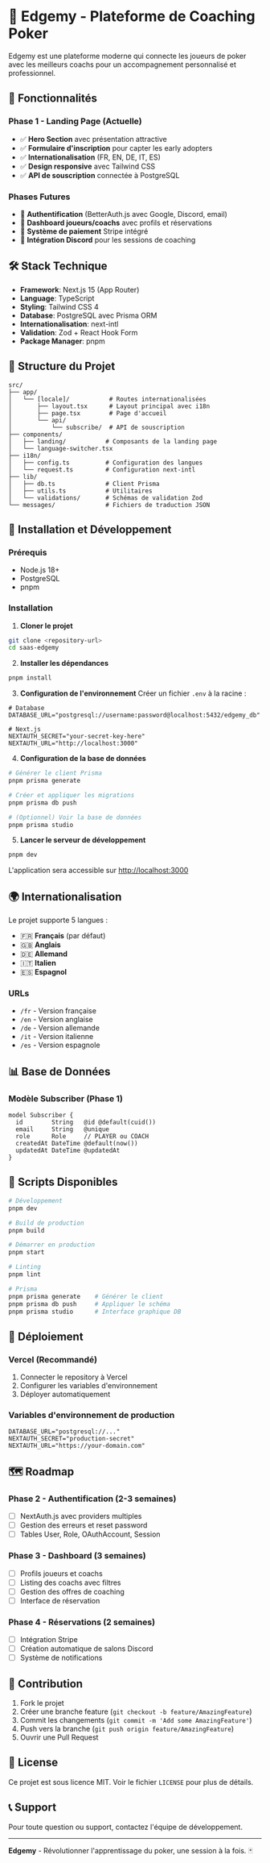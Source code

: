 # 🎯 Edgemy - Plateforme de Coaching Poker

Edgemy est une plateforme moderne qui connecte les joueurs de poker avec les meilleurs coachs pour un accompagnement personnalisé et professionnel.

## 🚀 Fonctionnalités

### Phase 1 - Landing Page (Actuelle)
- ✅ **Hero Section** avec présentation attractive
- ✅ **Formulaire d'inscription** pour capter les early adopters
- ✅ **Internationalisation** (FR, EN, DE, IT, ES)
- ✅ **Design responsive** avec Tailwind CSS
- ✅ **API de souscription** connectée à PostgreSQL

### Phases Futures
- 🔄 **Authentification** (BetterAuth.js avec Google, Discord, email)
- 🔄 **Dashboard joueurs/coachs** avec profils et réservations
- 🔄 **Système de paiement** Stripe intégré
- 🔄 **Intégration Discord** pour les sessions de coaching

## 🛠️ Stack Technique

- **Framework**: Next.js 15 (App Router)
- **Language**: TypeScript
- **Styling**: Tailwind CSS 4
- **Database**: PostgreSQL avec Prisma ORM
- **Internationalisation**: next-intl
- **Validation**: Zod + React Hook Form
- **Package Manager**: pnpm

## 📁 Structure du Projet

```
src/
├── app/
│   └── [locale]/           # Routes internationalisées
│       ├── layout.tsx      # Layout principal avec i18n
│       ├── page.tsx        # Page d'accueil
│       └── api/
│           └── subscribe/  # API de souscription
├── components/
│   ├── landing/           # Composants de la landing page
│   └── language-switcher.tsx
├── i18n/
│   ├── config.ts          # Configuration des langues
│   └── request.ts         # Configuration next-intl
├── lib/
│   ├── db.ts              # Client Prisma
│   ├── utils.ts           # Utilitaires
│   └── validations/       # Schémas de validation Zod
└── messages/              # Fichiers de traduction JSON
```

## 🚀 Installation et Développement

### Prérequis
- Node.js 18+
- PostgreSQL
- pnpm

### Installation

1. **Cloner le projet**
```bash
git clone <repository-url>
cd saas-edgemy
```

2. **Installer les dépendances**
```bash
pnpm install
```

3. **Configuration de l'environnement**
Créer un fichier `.env` à la racine :
```env
# Database
DATABASE_URL="postgresql://username:password@localhost:5432/edgemy_db"

# Next.js
NEXTAUTH_SECRET="your-secret-key-here"
NEXTAUTH_URL="http://localhost:3000"
```

4. **Configuration de la base de données**
```bash
# Générer le client Prisma
pnpm prisma generate

# Créer et appliquer les migrations
pnpm prisma db push

# (Optionnel) Voir la base de données
pnpm prisma studio
```

5. **Lancer le serveur de développement**
```bash
pnpm dev
```

L'application sera accessible sur [http://localhost:3000](http://localhost:3000)

## 🌍 Internationalisation

Le projet supporte 5 langues :
- 🇫🇷 **Français** (par défaut)
- 🇬🇧 **Anglais**
- 🇩🇪 **Allemand**
- 🇮🇹 **Italien**
- 🇪🇸 **Espagnol**

### URLs
- `/fr` - Version française
- `/en` - Version anglaise
- `/de` - Version allemande
- `/it` - Version italienne
- `/es` - Version espagnole

## 📊 Base de Données

### Modèle Subscriber (Phase 1)
```prisma
model Subscriber {
  id        String   @id @default(cuid())
  email     String   @unique
  role      Role     // PLAYER ou COACH
  createdAt DateTime @default(now())
  updatedAt DateTime @updatedAt
}
```

## 🔧 Scripts Disponibles

```bash
# Développement
pnpm dev

# Build de production
pnpm build

# Démarrer en production
pnpm start

# Linting
pnpm lint

# Prisma
pnpm prisma generate    # Générer le client
pnpm prisma db push     # Appliquer le schéma
pnpm prisma studio      # Interface graphique DB
```

## 🚀 Déploiement

### Vercel (Recommandé)
1. Connecter le repository à Vercel
2. Configurer les variables d'environnement
3. Déployer automatiquement

### Variables d'environnement de production
```env
DATABASE_URL="postgresql://..."
NEXTAUTH_SECRET="production-secret"
NEXTAUTH_URL="https://your-domain.com"
```

## 🗺️ Roadmap

### Phase 2 - Authentification (2-3 semaines)
- [ ] NextAuth.js avec providers multiples
- [ ] Gestion des erreurs et reset password
- [ ] Tables User, Role, OAuthAccount, Session

### Phase 3 - Dashboard (3 semaines)
- [ ] Profils joueurs et coachs
- [ ] Listing des coachs avec filtres
- [ ] Gestion des offres de coaching
- [ ] Interface de réservation

### Phase 4 - Réservations (2 semaines)
- [ ] Intégration Stripe
- [ ] Création automatique de salons Discord
- [ ] Système de notifications

## 🤝 Contribution

1. Fork le projet
2. Créer une branche feature (`git checkout -b feature/AmazingFeature`)
3. Commit les changements (`git commit -m 'Add some AmazingFeature'`)
4. Push vers la branche (`git push origin feature/AmazingFeature`)
5. Ouvrir une Pull Request

## 📝 License

Ce projet est sous licence MIT. Voir le fichier `LICENSE` pour plus de détails.

## 📞 Support

Pour toute question ou support, contactez l'équipe de développement.

---

**Edgemy** - Révolutionner l'apprentissage du poker, une session à la fois. 🃏
